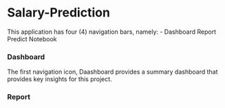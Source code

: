 # Salary-Prediction

This application has four (4) navigation bars, namely: -
Dashboard
Report
Predict
Notebook

### Dashboard
The first navigation icon, Daashboard provides a summary dashboard that provides key insights for this project.

### Report

